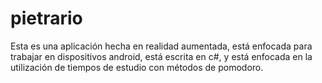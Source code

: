 # pietrario

Esta es una aplicación hecha en realidad aumentada, está enfocada para trabajar en dispositivos android, está escrita en c#, y está enfocada en la utilización de tiempos de estudio con métodos de pomodoro.
